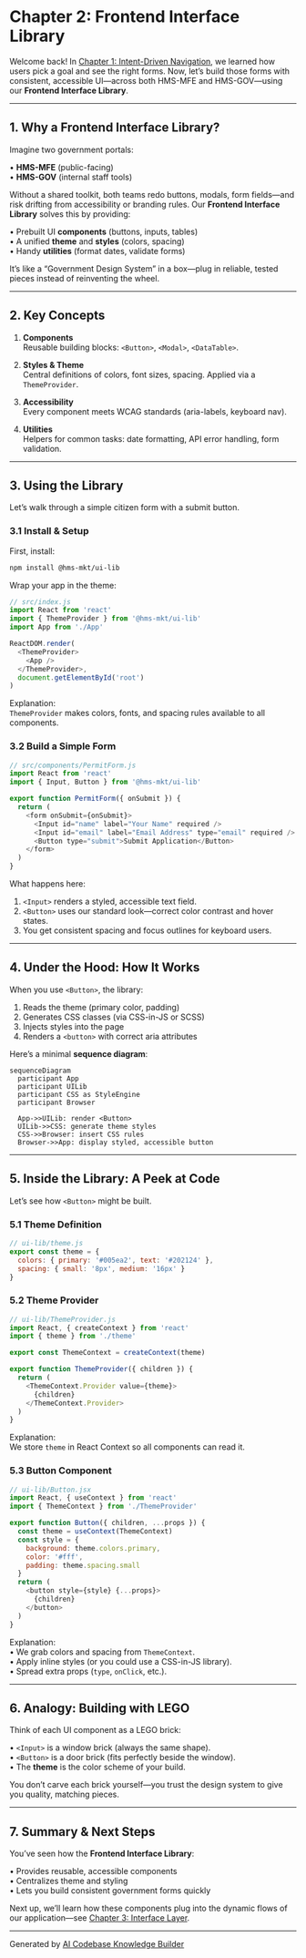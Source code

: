 # Chapter 2: Frontend Interface Library

Welcome back! In [Chapter 1: Intent-Driven Navigation](01_intent_driven_navigation_.md), we learned how users pick a goal and see the right forms. Now, let’s build those forms with consistent, accessible UI—across both HMS-MFE and HMS-GOV—using our **Frontend Interface Library**.

---

## 1. Why a Frontend Interface Library?

Imagine two government portals:

  • **HMS-MFE** (public-facing)  
  • **HMS-GOV** (internal staff tools)

Without a shared toolkit, both teams redo buttons, modals, form fields—and risk drifting from accessibility or branding rules. Our **Frontend Interface Library** solves this by providing:

  • Prebuilt UI **components** (buttons, inputs, tables)  
  • A unified **theme** and **styles** (colors, spacing)  
  • Handy **utilities** (format dates, validate forms)  

It’s like a “Government Design System” in a box—plug in reliable, tested pieces instead of reinventing the wheel.

---

## 2. Key Concepts

1. **Components**  
   Reusable building blocks: `<Button>`, `<Modal>`, `<DataTable>`.  

2. **Styles & Theme**  
   Central definitions of colors, font sizes, spacing. Applied via a `ThemeProvider`.  

3. **Accessibility**  
   Every component meets WCAG standards (aria-labels, keyboard nav).  

4. **Utilities**  
   Helpers for common tasks: date formatting, API error handling, form validation.

---

## 3. Using the Library

Let’s walk through a simple citizen form with a submit button.

### 3.1 Install & Setup

First, install:

```bash
npm install @hms-mkt/ui-lib
```

Wrap your app in the theme:

```js
// src/index.js
import React from 'react'
import { ThemeProvider } from '@hms-mkt/ui-lib'
import App from './App'

ReactDOM.render(
  <ThemeProvider>
    <App />
  </ThemeProvider>,
  document.getElementById('root')
)
```

Explanation:  
`ThemeProvider` makes colors, fonts, and spacing rules available to all components.

### 3.2 Build a Simple Form

```js
// src/components/PermitForm.js
import React from 'react'
import { Input, Button } from '@hms-mkt/ui-lib'

export function PermitForm({ onSubmit }) {
  return (
    <form onSubmit={onSubmit}>
      <Input id="name" label="Your Name" required />
      <Input id="email" label="Email Address" type="email" required />
      <Button type="submit">Submit Application</Button>
    </form>
  )
}
```

What happens here:

  1. `<Input>` renders a styled, accessible text field.  
  2. `<Button>` uses our standard look—correct color contrast and hover states.  
  3. You get consistent spacing and focus outlines for keyboard users.

---

## 4. Under the Hood: How It Works

When you use `<Button>`, the library:

  1. Reads the theme (primary color, padding)  
  2. Generates CSS classes (via CSS-in-JS or SCSS)  
  3. Injects styles into the page  
  4. Renders a `<button>` with correct aria attributes

Here’s a minimal **sequence diagram**:

```mermaid
sequenceDiagram
  participant App
  participant UILib
  participant CSS as StyleEngine
  participant Browser

  App->>UILib: render <Button>
  UILib->>CSS: generate theme styles
  CSS->>Browser: insert CSS rules
  Browser->>App: display styled, accessible button
```

---

## 5. Inside the Library: A Peek at Code

Let’s see how `<Button>` might be built.

### 5.1 Theme Definition

```js
// ui-lib/theme.js
export const theme = {
  colors: { primary: '#005ea2', text: '#202124' },
  spacing: { small: '8px', medium: '16px' }
}
```

### 5.2 Theme Provider

```js
// ui-lib/ThemeProvider.js
import React, { createContext } from 'react'
import { theme } from './theme'

export const ThemeContext = createContext(theme)

export function ThemeProvider({ children }) {
  return (
    <ThemeContext.Provider value={theme}>
      {children}
    </ThemeContext.Provider>
  )
}
```

Explanation:  
We store `theme` in React Context so all components can read it.

### 5.3 Button Component

```js
// ui-lib/Button.jsx
import React, { useContext } from 'react'
import { ThemeContext } from './ThemeProvider'

export function Button({ children, ...props }) {
  const theme = useContext(ThemeContext)
  const style = {
    background: theme.colors.primary,
    color: '#fff',
    padding: theme.spacing.small
  }
  return (
    <button style={style} {...props}>
      {children}
    </button>
  )
}
```

Explanation:  
  • We grab colors and spacing from `ThemeContext`.  
  • Apply inline styles (or you could use a CSS-in-JS library).  
  • Spread extra props (`type`, `onClick`, etc.).

---

## 6. Analogy: Building with LEGO

Think of each UI component as a LEGO brick:

  • `<Input>` is a window brick (always the same shape).  
  • `<Button>` is a door brick (fits perfectly beside the window).  
  • The **theme** is the color scheme of your build.

You don’t carve each brick yourself—you trust the design system to give you quality, matching pieces.

---

## 7. Summary & Next Steps

You’ve seen how the **Frontend Interface Library**:

  • Provides reusable, accessible components  
  • Centralizes theme and styling  
  • Lets you build consistent government forms quickly  

Next up, we’ll learn how these components plug into the dynamic flows of our application—see [Chapter 3: Interface Layer](03_interface_layer_.md).

---

Generated by [AI Codebase Knowledge Builder](https://github.com/The-Pocket/Tutorial-Codebase-Knowledge)